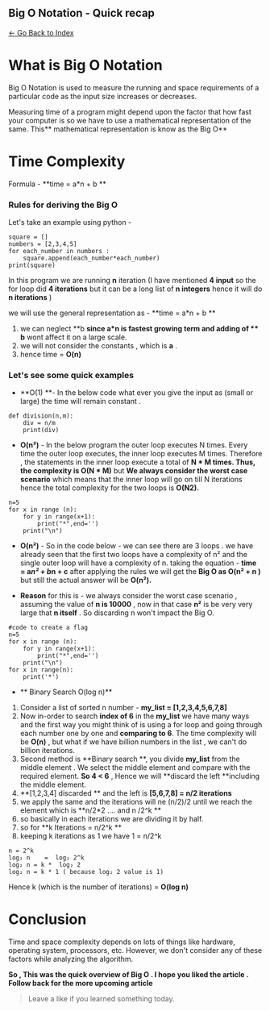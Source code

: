 ## Big O Notation - Quick recap

> 
 [<- Go Back to Index ](https://carboncoffee.hashnode.dev/datastructures) 


# What is Big O Notation 

Big O Notation is used to measure the running and space requirements of a particular code as the input size increases or decreases.

Measuring time of a program might depend upon the factor that how fast your computer is so we have to use a mathematical representation of the same. This** mathematical representation is know as the Big O**

# Time Complexity 

> 
Formula - **time = a*n + b **

### Rules for deriving the Big O

Let's take an example using python - 

```
square = []
numbers = [2,3,4,5]
for each_number in numbers :
    square.append(each_number*each_number)
print(square)
``` 
In this program we are running **n** iteration (I have mentioned **4 input** so the for loop did **4 iterations** but it can be a long list of **n integers** hence it will do **n iterations** )

we will use the general representation as - **time = a*n + b **

1.  we can neglect **b **since **a*n** is fastest growing term and adding of ** b** wont affect it on a large scale.
2. we will not consider the constants , which is **a** .
3. hence time = **O(n)**

### Let's see some quick examples


- **O(1) **- In the below code what ever you give the input as (small or large) the time will remain constant .

```
def division(n,m):
    div = n/m
    print(div)
``` 


- **O(n²)** - In the below program the outer loop executes N times. Every time the outer loop executes, the inner loop executes M times. Therefore , the statements in the inner loop execute a total of **N * M times. Thus,  the complexity is O(N * M)** but **We always consider the worst case scenario** which means that the inner loop will go on till N iterations hence the total complexity for the two loops is **O(N2).**


```
n=5
for x in range (n):
    for y in range(x+1):
        print("*",end='')
    print("\n")
``` 


- **O(n²)** - So in the code below - we can see there are 3 loops . we have already seen that the first two loops have a complexity of n² and the single outer loop will have a complexity of n. 
taking the equation - **time = a*n² + b*n + c** after applying the rules we will get the **Big O as O(n² + n )** but still the actual answer will be **O(n²).**


- **Reason** for this is - we always consider the worst case scenario , assuming the value of **n is 10000** , now in that case **n²** is be very very large that **n itself** . So discarding n won't impact the Big O. 

```
#code to create a flag 
n=5
for x in range (n):
    for y in range(x+1):
        print("*",end='')
    print("\n")
for x in range(n):
    print('*')

``` 


-  ** Binary Search O(log n)**


1. Consider a list of sorted n number - **my_list = [1,2,3,4,5,6,7,8]**
2. Now in-order to search **index of 6** in the **my_list** we have many ways and the first way you might think of is using a for loop and going through each number one by one and **comparing to 6**. 
The time complexity will be **O(n)** , but what if we have billion numbers in the list , we can't do billion iterations.
3. Second method is **Binary search **, you divide **my_list** from the middle element . We select the middle element and compare with the required element. **So 4 < 6** , Hence we will **discard the left **including the middle element.
4. **[1,2,3,4] discarded ** and the left is **[5,6,7,8]   = n/2 iterations** 
5. we apply the same and the iterations will ne (n/2)/2 until we reach the element which is **n/2*2 .... and n /2^k **
6. so basically in each iterations we are dividing it by half.
7. so for **k Iterations = n/2^k **
8. keeping  k iterations as 1 we have 1 = n/2^k
          
```
n = 2^k
log₂ n    =  log₂ 2^k
log₂ n = k *  log₂ 2
log₂ n = k * 1 ( because log₂ 2 value is 1)

``` 

Hence k (which is the number of iterations) = **O(log n)**


# Conclusion 
Time and space complexity depends on lots of things like hardware, operating system, processors, etc. However, we don't consider any of these factors while analyzing the algorithm.

**So , This was the quick overview of Big O . I hope you liked the article . Follow back for the more upcoming article**


> Leave a like if you learned something today.






